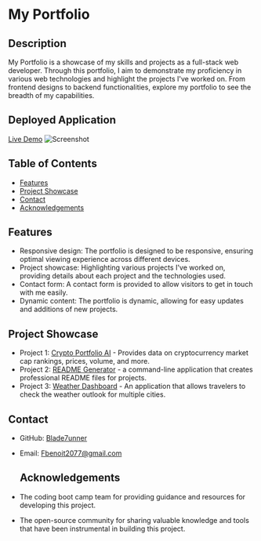 # My Portfolio

## Description
My Portfolio is a showcase of my skills and projects as a full-stack web developer. Through this portfolio, I aim to demonstrate my proficiency in various web technologies and highlight the projects I've worked on. From frontend designs to backend functionalities, explore my portfolio to see the breadth of my capabilities.

## Deployed Application
[Live Demo](https://preeminent-vacherin-4c31b2.netlify.app/#about/)
![Screenshot](https://github.com/Blade7unner/ReactVerse-Portfolio/assets/145617666/73923aad-49dd-4996-9c15-85f69bf752e6)



## Table of Contents

- [Features](#features)
- [Project Showcase](#project-showcase)
- [Contact](#contact)
- [Acknowledgements](#acknowledgements)


## Features

- Responsive design: The portfolio is designed to be responsive, ensuring optimal viewing experience across different devices.
- Project showcase: Highlighting various projects I've worked on, providing details about each project and the technologies used.
- Contact form: A contact form is provided to allow visitors to get in touch with me easily.
- Dynamic content: The portfolio is dynamic, allowing for easy updates and additions of new projects.

## Project Showcase

- Project 1: [Crypto Portfolio AI](https://github.com/Blade7unner/Crypto-Portfolio-AI) - Provides data on cryptocurrency market cap rankings, prices, volume, and more.
- Project 2: [README Generator](https://github.com/Blade7unner/Readmegenerator) - a command-line application that creates professional README files for projects.
- Project 3: [Weather Dashboard](https://github.com/Blade7unner/Weather-Dashboard) - An application that allows travelers to check the weather outlook for multiple cities.

## Contact

- GitHub: [Blade7unner](https://github.com/blade7unner)
- Email: [Fbenoit2077@gmail.com](mailto:fbenoi2077@gmail.com)

  ## Acknowledgements

- The coding boot camp team for providing guidance and resources for developing this project.
- The open-source community for sharing valuable knowledge and tools that have been instrumental in building this project.
  
